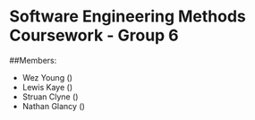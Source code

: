 # Software Engineering Methods Coursework - Group 6
##Members:
- Wez Young ()
- Lewis Kaye ()
- Struan Clyne ()
- Nathan Glancy ()